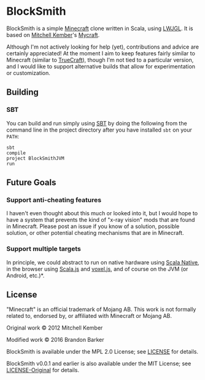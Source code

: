 # BlockSmith

BlockSmith is a simple [Minecraft](https://minecraft.net) clone written in Scala, using [LWJGL](https://www.lwjgl.org). It is based on [Mitchell Kember](https://github.com/mk12)'s [Mycraft](https://github.com/bbarker/mycraft).

Although I'm not actively looking for help (yet), contributions and advice are certainly appreciated! At the moment I aim to keep features fairly similar to Minecraft (similar to [TrueCraft](https://truecraft.io/)), though I'm not tied to a particular version, and I would like to support alternative builds that allow for experimentation or customization.

## Building

### SBT

You can build and run simply using [SBT](http://www.scala-sbt.org/) by doing the following from the command line in the project directory after you have installed `sbt` on your `PATH`:

```
sbt 
compile
project BlockSmithJVM
run
```


## Future Goals

### Support anti-cheating features

I haven't even thought about this much or looked into it, but I would hope to have a system that prevents the kind of "x-ray vision" mods that are found in Minecraft. Please post an issue if you know of a solution, possible solution, or other potential cheating mechanisms that are in Minecraft.

### Support multiple targets

In principle, we could abstract to run on native hardware using [Scala Native](http://www.scala-native.org/), in the browser using [Scala.js](https://www.scala-js.org/) and [voxel.js](http://voxeljs.com/), and of course on the JVM (or Android, etc.)*. 

## License

"Minecraft" is an official trademark of Mojang AB. This work is not formally related to, endorsed by, or affiliated with Minecraft or Mojang AB.

Original work © 2012 Mitchell Kember

Modified work © 2016 Brandon Barker

BlockSmith is available under the MPL 2.0 License; see [LICENSE](LICENSE.md) for details.

BlockSmith v0.0.1 and earlier is also available under the MIT License; see [LICENSE-Original](LICENSE-Original.md) for details.
